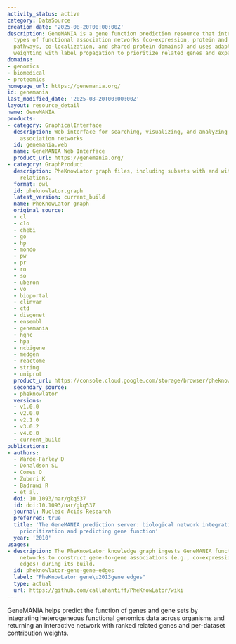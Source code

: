 ```yaml
---
activity_status: active
category: DataSource
creation_date: '2025-08-20T00:00:00Z'
description: GeneMANIA is a gene function prediction resource that integrates many
  types of functional association networks (co-expression, protein and genetic interactions,
  pathways, co-localization, and shared protein domains) and uses adaptive network
  weighting with label propagation to prioritize related genes and expand gene lists.
domains:
- genomics
- biomedical
- proteomics
homepage_url: https://genemania.org/
id: genemania
last_modified_date: '2025-08-20T00:00:00Z'
layout: resource_detail
name: GeneMANIA
products:
- category: GraphicalInterface
  description: Web interface for searching, visualizing, and analyzing functional
    association networks
  id: genemania.web
  name: GeneMANIA Web Interface
  product_url: https://genemania.org/
- category: GraphProduct
  description: PheKnowLator graph files, including subsets with and without inverse
    relations.
  format: owl
  id: pheknowlator.graph
  latest_version: current_build
  name: PheKnowLator graph
  original_source:
  - cl
  - clo
  - chebi
  - go
  - hp
  - mondo
  - pw
  - pr
  - ro
  - so
  - uberon
  - vo
  - bioportal
  - clinvar
  - ctd
  - disgenet
  - ensembl
  - genemania
  - hgnc
  - hpa
  - ncbigene
  - medgen
  - reactome
  - string
  - uniprot
  product_url: https://console.cloud.google.com/storage/browser/pheknowlator/current_build/knowledge_graphs?pageState=(%22StorageObjectListTable%22:(%22f%22:%22%255B%255D%22))&inv=1&invt=Ab5_1Q&project=pheknowlator
  secondary_source:
  - pheknowlator
  versions:
  - v1.0.0
  - v2.0.0
  - v2.1.0
  - v3.0.2
  - v4.0.0
  - current_build
publications:
- authors:
  - Warde-Farley D
  - Donaldson SL
  - Comes O
  - Zuberi K
  - Badrawi R
  - et al.
  doi: 10.1093/nar/gkq537
  id: doi:10.1093/nar/gkq537
  journal: Nucleic Acids Research
  preferred: true
  title: 'The GeneMANIA prediction server: biological network integration for gene
    prioritization and predicting gene function'
  year: '2010'
usages:
- description: The PheKnowLator knowledge graph ingests GeneMANIA functional association
    networks to construct gene-to-gene associations (e.g., co-expression and interaction
    edges) during its build.
  id: pheknowlator-gene-gene-edges
  label: "PheKnowLator gene\u2013gene edges"
  type: actual
  url: https://github.com/callahantiff/PheKnowLator/wiki
---
```

GeneMANIA helps predict the function of genes and gene sets by integrating heterogeneous
functional genomics data across organisms and returning an interactive network with
ranked related genes and per-dataset contribution weights.